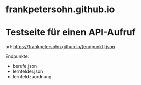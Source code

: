 # frankpetersohn.github.io

# Testseite für einen API-Aufruf

url: https://frankpetersohn.github.io/[endpunkt].json

Endpunkte: 
- berufe.json
- lernfelder.json
- lernfeldzuordnung
